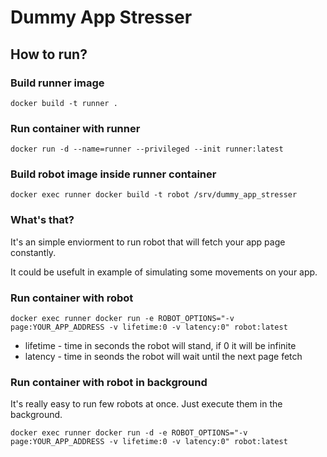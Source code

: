 # Dummy App Stresser

## How to run?

### Build runner image

```
docker build -t runner .
```

### Run container with runner

```
docker run -d --name=runner --privileged --init runner:latest
```

### Build robot image inside runner container

```
docker exec runner docker build -t robot /srv/dummy_app_stresser
```

### What's that?

It's an simple enviorment to run robot that will fetch your app page constantly. 

It could be usefult in example of simulating some movements on your app.

### Run container with robot

```
docker exec runner docker run -e ROBOT_OPTIONS="-v page:YOUR_APP_ADDRESS -v lifetime:0 -v latency:0" robot:latest
```

-   lifetime - time in seconds the robot will stand, if 0 it will be infinite
-   latency - time in seonds the robot will wait until the next page fetch

### Run container with robot in background

It's really easy to run few robots at once. Just execute them in the background.

```
docker exec runner docker run -d -e ROBOT_OPTIONS="-v page:YOUR_APP_ADDRESS -v lifetime:0 -v latency:0" robot:latest
```
